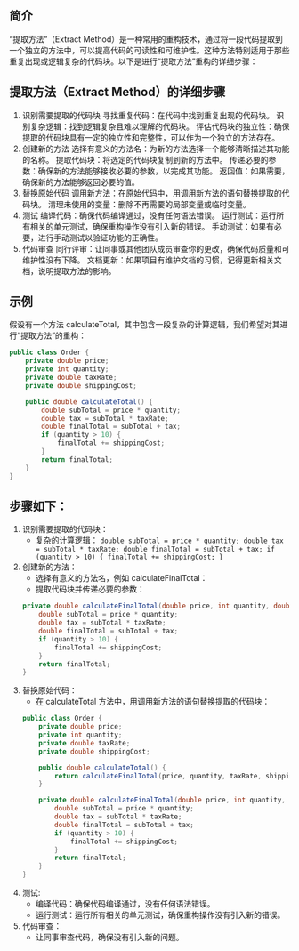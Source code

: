 ## 简介
“提取方法”（Extract Method）是一种常用的重构技术，通过将一段代码提取到一个独立的方法中，可以提高代码的可读性和可维护性。这种方法特别适用于那些重复出现或逻辑复杂的代码块。以下是进行“提取方法”重构的详细步骤：

## 提取方法（Extract Method）的详细步骤
1. 识别需要提取的代码块
   寻找重复代码：在代码中找到重复出现的代码块。
   识别复杂逻辑：找到逻辑复杂且难以理解的代码块。
   评估代码块的独立性：确保提取的代码块具有一定的独立性和完整性，可以作为一个独立的方法存在。
2. 创建新的方法
   选择有意义的方法名：为新的方法选择一个能够清晰描述其功能的名称。
   提取代码块：将选定的代码块复制到新的方法中。
   传递必要的参数：确保新的方法能够接收必要的参数，以完成其功能。
   返回值：如果需要，确保新的方法能够返回必要的值。
3. 替换原始代码
   调用新方法：在原始代码中，用调用新方法的语句替换提取的代码块。
   清理未使用的变量：删除不再需要的局部变量或临时变量。
4. 测试
   编译代码：确保代码编译通过，没有任何语法错误。
   运行测试：运行所有相关的单元测试，确保重构操作没有引入新的错误。
   手动测试：如果有必要，进行手动测试以验证功能的正确性。
5. 代码审查
   同行评审：让同事或其他团队成员审查你的更改，确保代码质量和可维护性没有下降。
   文档更新：如果项目有维护文档的习惯，记得更新相关文档，说明提取方法的影响。

## 示例
假设有一个方法 calculateTotal，其中包含一段复杂的计算逻辑，我们希望对其进行“提取方法”的重构：
```java
public class Order {
    private double price;
    private int quantity;
    private double taxRate;
    private double shippingCost;

    public double calculateTotal() {
        double subTotal = price * quantity;
        double tax = subTotal * taxRate;
        double finalTotal = subTotal + tax;
        if (quantity > 10) {
            finalTotal += shippingCost;
        }
        return finalTotal;
    }
}
```

## 步骤如下：
1. 识别需要提取的代码块：
   - 复杂的计算逻辑： `double subTotal = price * quantity; double tax = subTotal * taxRate; double finalTotal = subTotal + tax; if (quantity > 10) { finalTotal += shippingCost; }`
2. 创建新的方法：
   - 选择有意义的方法名，例如 calculateFinalTotal：
   - 提取代码块并传递必要的参数：
   ```java
   private double calculateFinalTotal(double price, int quantity, double taxRate, double shippingCost) {
       double subTotal = price * quantity;
       double tax = subTotal * taxRate;
       double finalTotal = subTotal + tax;
       if (quantity > 10) {
           finalTotal += shippingCost;
       }
       return finalTotal;
   }
   ```
3. 替换原始代码：
   - 在 calculateTotal 方法中，用调用新方法的语句替换提取的代码块：
   ```java
   public class Order {
       private double price;
       private int quantity;
       private double taxRate;
       private double shippingCost;
   
       public double calculateTotal() {
           return calculateFinalTotal(price, quantity, taxRate, shippingCost);
       }
   
       private double calculateFinalTotal(double price, int quantity, double taxRate, double shippingCost) {
           double subTotal = price * quantity;
           double tax = subTotal * taxRate;
           double finalTotal = subTotal + tax;
           if (quantity > 10) {
               finalTotal += shippingCost;
           }
           return finalTotal;
       }
   }
   ```
4. 测试:
   - 编译代码：确保代码编译通过，没有任何语法错误。
   - 运行测试：运行所有相关的单元测试，确保重构操作没有引入新的错误。
5. 代码审查：
   - 让同事审查代码，确保没有引入新的问题。